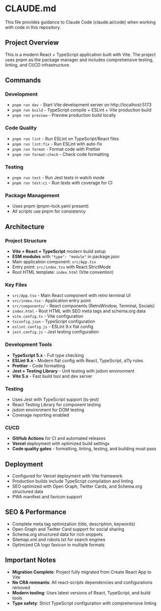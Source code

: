 # CLAUDE.md

This file provides guidance to Claude Code (claude.ai/code) when working with code in this repository.

## Project Overview

This is a modern React + TypeScript application built with Vite. The project uses pnpm as the package manager and includes comprehensive testing, linting, and CI/CD infrastructure.

## Commands

### Development
- `pnpm run dev` - Start Vite development server on http://localhost:5173
- `pnpm run build` - TypeScript compile + ESLint + Vite production build
- `pnpm run preview` - Preview production build locally

### Code Quality
- `pnpm run lint` - Run ESLint on TypeScript/React files
- `pnpm run lint:fix` - Run ESLint with auto-fix
- `pnpm run format` - Format code with Prettier
- `pnpm run format:check` - Check code formatting

### Testing
- `pnpm run test` - Run Jest tests in watch mode
- `pnpm run test:ci` - Run tests with coverage for CI

### Package Management
- Uses pnpm (pnpm-lock.yaml present)
- All scripts use pnpm for consistency

## Architecture

### Project Structure
- **Vite + React + TypeScript** modern build setup
- **ESM modules** with `"type": "module"` in package.json
- Main application component: `src/App.tsx`
- Entry point: `src/index.tsx` with React.StrictMode
- Root HTML template: `index.html` (Vite convention)

### Key Files
- `src/App.tsx` - Main React component with retro terminal UI
- `src/index.tsx` - Application entry point
- `src/components/` - React components (RetroWindow, Terminal, Socials)
- `index.html` - Root HTML with SEO meta tags and schema.org data
- `vite.config.ts` - Vite configuration
- `tsconfig.json` - TypeScript configuration
- `eslint.config.js` - ESLint 9.x flat config
- `jest.config.js` - Jest testing configuration

### Development Tools
- **TypeScript 5.x** - Full type checking
- **ESLint 9.x** - Modern flat config with React, TypeScript, a11y rules
- **Prettier** - Code formatting
- **Jest + Testing Library** - Unit testing with jsdom environment
- **Vite 5.x** - Fast build tool and dev server

### Testing
- Uses Jest with TypeScript support (ts-jest)
- React Testing Library for component testing
- jsdom environment for DOM testing
- Coverage reporting enabled

### CI/CD
- **GitHub Actions** for CI and automated releases
- **Vercel** deployment with optimized build settings
- **Code quality gates** - formatting, linting, testing, and building must pass

## Deployment
- Configured for Vercel deployment with Vite framework
- Production builds include TypeScript compilation and linting
- SEO optimized with Open Graph, Twitter Cards, and Schema.org structured data
- PWA manifest and favicon support

## SEO & Performance
- Complete meta tag optimization (title, description, keywords)
- Open Graph and Twitter Card support for social sharing
- Schema.org structured data for rich snippets
- Sitemap.xml and robots.txt for search engines
- Optimized CA logo favicon in multiple formats

## Important Notes
- **Migration Complete**: Project fully migrated from Create React App to Vite
- **No CRA remnants**: All react-scripts dependencies and configurations removed
- **Modern tooling**: Uses latest versions of React, TypeScript, and build tools
- **Type safety**: Strict TypeScript configuration with comprehensive linting